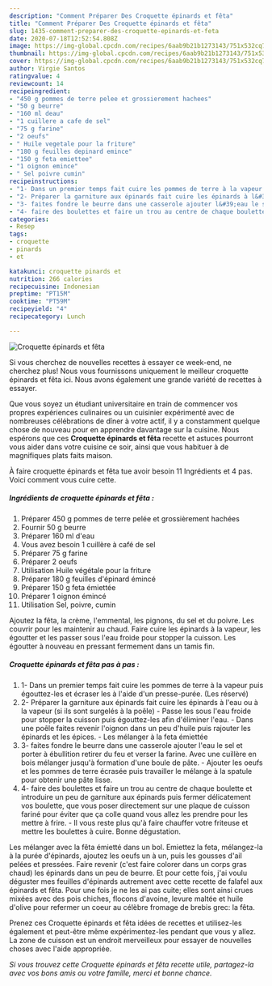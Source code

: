 ```yaml
---
description: "Comment Préparer Des Croquette épinards et fêta"
title: "Comment Préparer Des Croquette épinards et fêta"
slug: 1435-comment-preparer-des-croquette-epinards-et-feta
date: 2020-07-18T12:52:54.808Z
image: https://img-global.cpcdn.com/recipes/6aab9b21b1273143/751x532cq70/croquette-epinards-et-feta-photo-principale-de-la-recette.jpg
thumbnail: https://img-global.cpcdn.com/recipes/6aab9b21b1273143/751x532cq70/croquette-epinards-et-feta-photo-principale-de-la-recette.jpg
cover: https://img-global.cpcdn.com/recipes/6aab9b21b1273143/751x532cq70/croquette-epinards-et-feta-photo-principale-de-la-recette.jpg
author: Virgie Santos
ratingvalue: 4
reviewcount: 14
recipeingredient:
- "450 g pommes de terre pelee et grossierement hachees"
- "50 g beurre"
- "160 ml deau"
- "1 cuillere a cafe de sel"
- "75 g farine"
- "2 oeufs"
- " Huile vegetale pour la friture"
- "180 g feuilles depinard emince"
- "150 g feta emiettee"
- "1 oignon emince"
- " Sel poivre cumin"
recipeinstructions:
- "1- Dans un premier temps fait cuire les pommes de terre à la vapeur puis égouttez-les et écraser les à l&#39;aide d&#39;un presse-purée. (Les réservé)"
- "2- Préparer la garniture aux épinards fait cuire les épinards à l&#39;eau ou à la vapeur (si ils sont surgelés à la poêle) Passe les sous l&#39;eau froide pour stopper la cuisson puis égouttez-les afin d&#39;éliminer l&#39;eau.  Dans une poêle faites revenir l&#39;oignon dans un peu d&#39;huile puis rajouter les épinards et les épices. Les mélanger à la feta émiettée"
- "3- faites fondre le beurre dans une casserole ajouter l&#39;eau le sel et porter à ébullition retirer du feu et verser la farine. Avec une cuillère en bois mélanger jusqu&#39;à formation d&#39;une boule de pâte. Ajouter les oeufs et les pommes de terre écrasée puis travailler le mélange à la spatule pour obtenir une pâte lisse."
- "4- faire des boulettes et faire un trou au centre de chaque boulette et introduire un peu de garniture aux épinards puis fermer délicatement vos boulette, que vous poser directement sur une plaque de cuisson fariné pour éviter que ça colle quand vous allez les prendre pour les mettre à frire. Il vous reste plus qu&#39;à faire chauffer votre friteuse et mettre les boulettes à cuire. Bonne dégustation."
categories:
- Resep
tags:
- croquette
- pinards
- et

katakunci: croquette pinards et 
nutrition: 266 calories
recipecuisine: Indonesian
preptime: "PT15M"
cooktime: "PT59M"
recipeyield: "4"
recipecategory: Lunch

---
```



![Croquette épinards et fêta](https://img-global.cpcdn.com/recipes/6aab9b21b1273143/751x532cq70/croquette-epinards-et-feta-photo-principale-de-la-recette.jpg)

Si vous cherchez de nouvelles recettes à essayer ce week-end, ne cherchez plus! Nous vous fournissons uniquement le meilleur croquette épinards et fêta ici. Nous avons également une grande variété de recettes à essayer.

Que vous soyez un étudiant universitaire en train de commencer vos propres expériences culinaires ou un cuisinier expérimenté avec de nombreuses célébrations de dîner à votre actif, il y a constamment quelque chose de nouveau pour en apprendre davantage sur la cuisine. Nous espérons que ces <strong> Croquette épinards et fêta </strong> recette et astuces pourront vous aider dans votre cuisine ce soir, ainsi que vous habituer à de magnifiques plats faits maison.

<!--inarticleads1-->

À faire croquette épinards et fêta tue avoir besoin 11 Ingrédients et 4 pas. Voici comment vous cuire cette.

##### Ingrédients de croquette épinards et fêta :

1. Préparer 450 g pommes de terre pelée et grossièrement hachées
1. Fournir 50 g beurre
1. Préparer 160 ml d&#39;eau
1. Vous avez besoin 1 cuillère à café de sel
1. Préparer 75 g farine
1. Préparer 2 oeufs
1. Utilisation  Huile végétale pour la friture
1. Préparer 180 g feuilles d&#39;épinard émincé
1. Préparer 150 g feta émiettée
1. Préparer 1 oignon émincé
1. Utilisation  Sel, poivre, cumin


Ajoutez la fêta, la crème, l&#39;emmental, les pignons, du sel et du poivre. Les couvrir pour les maintenir au chaud. Faire cuire les épinards à la vapeur, les égoutter et les passer sous l&#39;eau froide pour stopper la cuisson. Les égoutter à nouveau en pressant fermement dans un tamis fin. 

<!--inarticleads2-->

##### Croquette épinards et fêta pas à pas :

1. 1- Dans un premier temps fait cuire les pommes de terre à la vapeur puis égouttez-les et écraser les à l&#39;aide d&#39;un presse-purée. (Les réservé)
1. 2- Préparer la garniture aux épinards fait cuire les épinards à l&#39;eau ou à la vapeur (si ils sont surgelés à la poêle) - Passe les sous l&#39;eau froide pour stopper la cuisson puis égouttez-les afin d&#39;éliminer l&#39;eau.  - Dans une poêle faites revenir l&#39;oignon dans un peu d&#39;huile puis rajouter les épinards et les épices. - Les mélanger à la feta émiettée
1. 3- faites fondre le beurre dans une casserole ajouter l&#39;eau le sel et porter à ébullition retirer du feu et verser la farine. Avec une cuillère en bois mélanger jusqu&#39;à formation d&#39;une boule de pâte. - Ajouter les oeufs et les pommes de terre écrasée puis travailler le mélange à la spatule pour obtenir une pâte lisse.
1. 4- faire des boulettes et faire un trou au centre de chaque boulette et introduire un peu de garniture aux épinards puis fermer délicatement vos boulette, que vous poser directement sur une plaque de cuisson fariné pour éviter que ça colle quand vous allez les prendre pour les mettre à frire. - Il vous reste plus qu&#39;à faire chauffer votre friteuse et mettre les boulettes à cuire. Bonne dégustation.


Les mélanger avec la fêta émietté dans un bol. Emiettez la feta, mélangez-la à la purée d&#39;épinards, ajoutez les oeufs un à un, puis les gousses d&#39;ail pelées et pressées. Faire revenir (c&#39;est faire colorer dans un corps gras chaud) les épinards dans un peu de beurre. Et pour cette fois, j&#39;ai voulu déguster mes feuilles d&#39;épinards autrement avec cette recette de falafel aux épinards et fêta. Pour une fois je ne les ai pas cuite; elles sont ainsi crues mixées avec des pois chiches, flocons d&#39;avoine, levure maltée et huile d&#39;olive pour refermer un coeur au célèbre fromage de brebis grec: la fêta. 

<!--inarticleads1-->

<p>
Prenez ces Croquette épinards et fêta idées de recettes et utilisez-les également et peut-être même expérimentez-les pendant que vous y allez. La zone de cuisson est un endroit merveilleux pour essayer de nouvelles choses avec l'aide appropriée.
</p>

<p>
<i>Si vous trouvez cette Croquette épinards et fêta recette utile, partagez-la avec vos bons amis ou votre famille, merci et bonne chance.</i>
</p>
